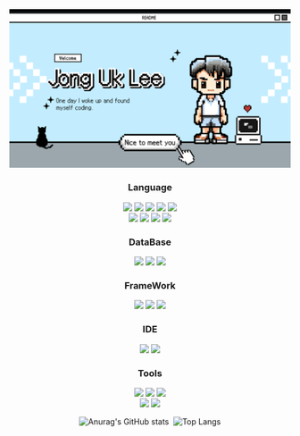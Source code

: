 <img src="https://github.com/gosirock/Java/blob/master/gitMain.png">

<div align="center">
  <div align="center">
    <h3>Language</h3>
    <img src="https://img.shields.io/badge/java-302683?style=flat-square&logo=&logoColor=white"/ height="25">
    <img src="https://img.shields.io/badge/JavaScript-F7DF1E?style=flat-square&logo=JavaScript&logoColor=white"/ height="25">
    <img src="https://img.shields.io/badge/jQuery-0769AD?style=flat-square&logo=jquery&logoColor=white"/ height="25">
    <img src="https://img.shields.io/badge/HTML-E34F26?style=flat-square&logo=&logoColor=white"/ height="25">
    <img src="https://img.shields.io/badge/CSS3-1572B6?style=flat-square&logo=css3&logoColor=white"/ height="25"><br>
    <img src="https://img.shields.io/badge/Dart-0175C2?style=flat-square&logo=dart&logoColor=white"/ height="25">
    <img src="https://img.shields.io/badge/R-276DC3?style=flat-square&logo=r&logoColor=white"/ height="25">
    <img src="https://img.shields.io/badge/Swift-F05138?style=flat-square&logo=swift&logoColor=white"/ height="25">
    <img src="https://img.shields.io/badge/Python-3776AB?style=flat-square&logo=python&logoColor=white"/ height="25">
  </div>
  <div align="center">
    <h3>DataBase</h3>
    <img src="https://img.shields.io/badge/Firebase-FFCA28?style=flat-square&logo=firebase&logoColor=white" height="25">
    <img src="https://img.shields.io/badge/MySQL-4479A1?style=flat-square&logo=MySQL&logoColor=white"/ height="25">
    <img src="https://img.shields.io/badge/SQLite-003B57?style=flat-square&logo=SQLite&logoColor=white"/ height="25">
  </div>
    
</div>






<div align="center">
  <h3>FrameWork</h3>
  <img src="https://img.shields.io/badge/SpringBoot-6DB33F?style=flat-square&logo=springboot&logoColor=white"/ height="25">
  <img src="https://img.shields.io/badge/Flutter-02569B?style=flat-square&logo=flutter&logoColor=white"/ height="25">
  <img src="https://img.shields.io/badge/MyBatis-323212?style=flat-square&logo=&logoColor=white"/ height="25">
</div>


<div align="center">
  <h3>IDE</h3>
  <img src="https://img.shields.io/badge/Eclipseide-2C2255?style=flat-square&logo=eclipseide&logoColor=white"/>
  <img src="https://img.shields.io/badge/VisualStudioCode-007ACC?style=flat-square&logo=visualstudiocode&logoColor=white"/>
</div>


<div align="center">
  <h3>Tools</h3>
  <img src="https://img.shields.io/badge/Sourcetree-0052CC?style=flat-square&logo=sourcetree&logoColor=white"/ height="25">
  <img src="https://img.shields.io/badge/Slack-4A154B?style=flat-square&logo=slack&logoColor=white"/ height="25">
  <img src="https://img.shields.io/badge/Figma-F24E1E?style=flat-square&logo=figma&logoColor=white"/ height="25"><br>
  <img src="https://img.shields.io/badge/Miro-050038?style=flat-square&logo=miro&logoColor=white"/ height="25">
  <img src="https://img.shields.io/badge/Notion-000000?style=flat-square&logo=notion&logoColor=white"/ height="25">
</div>


<div align="center">
  
![Anurag's GitHub stats](https://github-readme-stats.vercel.app/api?username=gosirock&anuraghazra&theme=dracula&icons=true)&nbsp;
![Top Langs](https://github-readme-stats.vercel.app/api/top-langs/?username=gosirock&layout=compact&theme=dracula)
</div>




